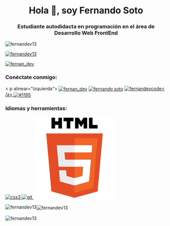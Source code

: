 <h1 align="center">Hola 👋, soy Fernando Soto</h1>
<h3 align="center">Estudiante autodidacta en programación en el área de Desarrollo Web FrontEnd</h3>

<p align="left" > <img src="https://komarev.com/ghpvc/?username=fernandev13&label=Profile%20views&color=0e75b6&style=flat" alt="fernandev13" /> </p>

<p align="left"> <a href="https://github.com/ryo-ma/github-profile-trofeo"><img src="https://github-perfil-trofeo.vercel.app/?username=fernandev13" alt="fernandev13 " /></a> </p>

<p align="left"> <a href="https://twitter.com/fernan_dev" target="blank"><img src="https://img .escudos.io/twitter/follow/fernan_dev?logo=twitter&style=for-the-badge" alt="fernan_dev" /></a> </p>

<h3 align="left">Conéctate conmigo:</h3>
< p alinear="izquierda">
<a href="https://twitter.com/fernan_dev" target="blank"><img align="center" src="https://raw.githubusercontent.com/rahuldkjain/github-profile-readme-generator /master/src/images/icons/Social/twitter.svg" alt="fernan_dev" height="30" width="40" /></a>
<a href="https://linkedin.com/in /fernando soto" target="blank"><img align="center" src="https://raw.githubusercontent.com/rahuldkjain/github-profile-readme-generator/master/src/images/icons/Social/ link-in-alt.svg" alt="fernando soto" height="30" width="40" /></a>
<a href="https://instagram.com/fernandevcode" target="blank" ><img align="centro" src="https://raw.githubusercontent.com/rahuldkjain/github-profile-readme-generator/master/src/images/icons/Social/instagram.svg" alt="fernandevcode" height="30" width="40" />< /a>
<a href="https://discord.gg/#1195" target="blank"><img align="center" src="https://raw.githubusercontent.com/rahuldkjain/github-profile-readme- generador/maestro/src/images/icons/Social/discord.svg" alt="#1195" height="30" width="40" /></a>
</p>

<h3 align="left"> Idiomas y herramientas:</h3>
<p align="left"> <a href="https://www.w3schools.com/css/" target="_blank" rel="noreferrer"> <img src="https://raw.githubusercontent. com/devicons/devicon/master/icons/css3/css3-original-wordmark.svg" alt="css3" width="40" height="40"/> </a> <a href="https:// git-scm.com/" target="_blank" rel="noreferrer"> <img src="https://www.vectorlogo.zone/logos/git-scm/git-scm-icon.svg" alt=" git" width="40" height="40"/> </a> <a href="https://www.w3.org/html/" target="_blank" rel="noreferrer"> <img src ="https://raw.githubusercontent.com/devicons/devicon/master/icons/html5/html5-original-wordmark.svg" alt="html5" ancho="40" altura="40"/> </a> </p>

<p><img align="left" src="https://github-readme-stats.vercel.app/api/top-langs?username=fernandev13&show_icons=true&locale=en&layout=compact" alt="fernandev13" /> </p>

<p> <img align="center" src="https://github-readme-stats.vercel.app/api?username=fernandev13&show_icons=true&locale=en" alt="fernandev13" /> </p>

<p><img align="center" src="https://github-readme-streak-stats.herokuapp.com/?user=fernandev13&" alt="fernandev13" /></p>